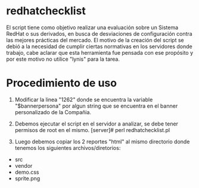 redhatchecklist
===============

El script tiene como objetivo realizar una evaluación sobre un Sistema RedHat o sus derivados, en busca de desviaciones de configuración contra las mejores prácticas del mercado.  El motivo de la creación del script se debió a la necesidad de cumplir ciertas normativas en los servidores donde trabajo, cabe aclarar que esta herramienta fue pensada con ese propósito y por este motivo no utilice "lynis" para la tarea.

Procedimiento de uso
====================

1) Modificar la linea "1262" donde se encuentra la variable "$bannerpersona" por algun string que se encuentra en el banner personalizado de la Compañia.

2) Debemos ejecutar el script en el servidor a analizar, se debe tener permisos de root en el mismo.
[server]# perl redhatchecklist.pl

3) Luego debemos copiar los 2 reportes "html" al mismo directorio donde tenemos los siguientes archivos/diretorios:
- src
- vendor
- demo.css
- sprite.png
